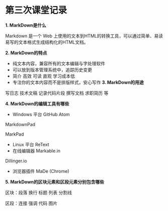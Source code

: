 # 第三次课堂记录
**1. MarkDown是什么**

Markdown 是一个 Web 上使用的文本到HTML的转换工具，可以通过简单、易读易写的文本格式生成结构化的HTML文档。

**2.  MarkDown的特点**
 * 纯文本内容，兼容所有的文本编辑与字处理软件
 * 可以放到版本管理系统中，追踪历史变更
 * 简介 高效 可读 直观 学习成本低
 * 专注你的文本内容而不是排版样式，安心写作
**3. MarkDown的用途**

写日志 技术文稿 记录代码片段 撰写文档  求职简历 等

**4. MarkDown的编辑工具有哪些**
* Windows 平台
GitHub Atom

MarkdownPad

MarkPad

* Linux 平台
ReText
* 在线编辑器
Markable.in

Dillinger.io
* 浏览器插件
MaDe (Chrome)

**5. MarkDown的区块元素和区段元素分别包含哪些**

区块：段落 换行 标题 列表 分割线

区段：连接  强调  代码  图片

